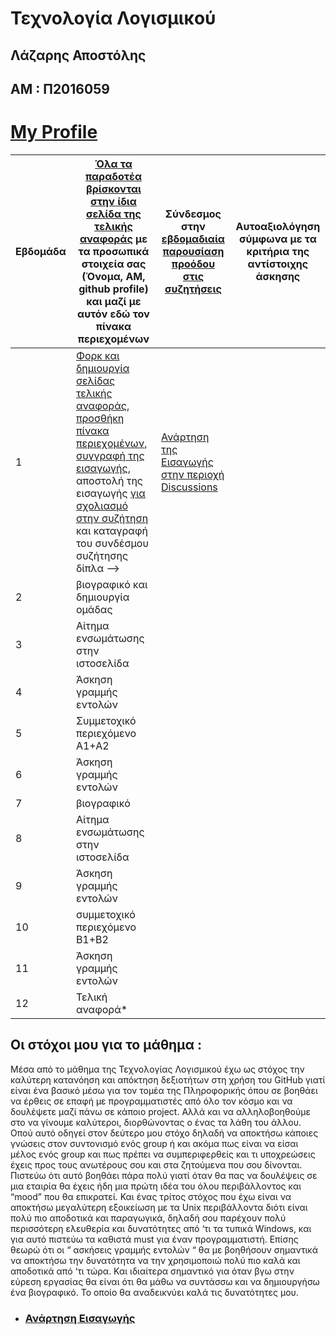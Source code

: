 # Τεχνολογία Λογισμικού

## Λάζαρης Αποστόλης
## ΑΜ : Π2016059
# [My Profile](https://github.com/ApoLaz)


| Εβδομάδα | [Όλα τα παραδοτέα βρίσκονται στην ίδια σελίδα της τελικής αναφοράς](https://courses-ionio.github.io/help/deliverables/) με τα προσωπικά στοιχεία σας (Όνομα, ΑΜ, github profile) και μαζί με αυτόν εδώ τον πίνακα περιεχομένων | Σύνδεσμος στην [εβδομαδιαία παρουσίαση προόδου στις συζητήσεις](https://github.com/courses-ionio/help/discussions/categories/show-and-tell) | Αυτοαξιολόγηση σύμφωνα με τα κριτήρια της αντίστοιχης άσκησης |
| --- | --- | --- | --- |
| 1 | [Φορκ και δημιουργία σελίδας τελικής αναφοράς](https://courses-ionio.github.io/help/guide/), [προσθήκη πίνακα περιεχομένων](https://raw.githubusercontent.com/courses-ionio/sw/master/README.md), [συγγραφή της εισαγωγής](https://courses-ionio.github.io/help/intro/), αποστολή της εισαγωγής [για σχολιασμό στην συζήτηση](https://github.com/courses-ionio/help/discussions/categories/show-and-tell) και καταγραφή του συνδέσμου συζήτησης δίπλα --> |[Ανάρτηση της Εισαγωγής στην περιοχή Discussions](https://github.com/courses-ionio/help/discussions/97) | |
| 2 | βιογραφικό και δημιουργία ομάδας | | |
| 3 | Αίτημα ενσωμάτωσης στην ιστοσελίδα | | |
| 4 | Άσκηση γραμμής εντολών | | |
| 5 | Συμμετοχικό περιεχόμενο A1+A2 | | |
| 6 | Άσκηση γραμμής εντολών | | |
| 7 | βιογραφικό | | |
| 8 | Αίτημα ενσωμάτωσης στην ιστοσελίδα | | |
| 9 | Άσκηση γραμμής εντολών | | |
| 10 | συμμετοχικό περιεχόμενο B1+B2 | | |
| 11 | Άσκηση γραμμής εντολών | | |
| 12 | Τελική αναφορά* | | |

## Οι στόχοι μου για το μάθημα : 

Μέσα από το μάθημα της Τεχνολογίας Λογισμικού έχω ως στόχος την καλύτερη κατανόηση και απόκτηση δεξιοτήτων στη χρήση του GitHub γιατί είναι ένα βασικό μέσω για τον τομέα της Πληροφορικής όπου σε βοηθάει να έρθεις σε επαφή με προγραμματιστές από όλο τον κόσμο και να δουλέψετε μαζί πάνω σε κάποιο project. Αλλά και να αλληλοβοηθούμε στο να γίνουμε καλύτεροι, διορθώνοντας ο ένας τα λάθη του άλλου. Οπού αυτό οδηγεί στον δεύτερο μου στόχο δηλαδή να αποκτήσω κάποιες γνώσεις στον συντονισμό ενός group ή και ακόμα πως είναι να είσαι μέλος ενός group και πως πρέπει να συμπεριφερθείς και τι υποχρεώσεις έχεις προς τους ανωτέρους σου και στα ζητούμενα που σου δίνονται. Πιστεύω ότι αυτό βοηθάει πάρα πολύ γιατί όταν θα πας να δουλέψεις σε μια εταιρία θα έχεις ήδη μια πρώτη ιδέα του όλου περιβάλλοντος και “mood” που θα επικρατεί. Και ένας τρίτος στόχος που έχω είναι να αποκτήσω μεγαλύτερη εξοικείωση με τα Unix περιβάλλοντα διότι είναι πολύ πιο αποδοτικά και παραγωγικά, δηλαδή σου παρέχουν πολύ περισσότερη ελευθερία και δυνατότητες από ‘τι τα τυπικά Windows, και για αυτό πιστεύω τα καθιστά must για έναν προγραμματιστή. Επίσης θεωρώ ότι οι “ ασκήσεις γραμμής εντολών “ θα με βοηθήσουν σημαντικά να αποκτήσω την δυνατότητα να την χρησιμοποιώ πολύ πιο καλά και αποδοτικά από ‘τι τώρα. Και ιδιαίτερα σημαντικό για όταν βγω στην εύρεση εργασίας θα είναι ότι θα μάθω να συντάσσω και να δημιουργήσω ένα βιογραφικό. Το οποίο θα αναδεικνύει καλά τις δυνατότητες μου.
* ### [Ανάρτηση Εισαγωγής](https://github.com/courses-ionio/help/discussions/97)
